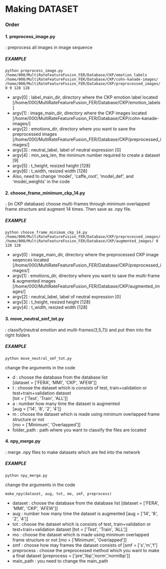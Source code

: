 # Making DATASET

### Order

#### 1. preprocess_image.py
   : preprocess all images in image sequence   
 

##### EXAMPLE
```
python preprocess_image.py /home/000/MultiRateFeatureFusion_FER/Database/CKP/emotion_labels /home/000/MultiRateFeatureFusion_FER/Database/CKP/cohn-kanade-images/ /home/000/MultiRateFeatureFusion_FER/Database/CKP/preprocessed_images/ 0 9 128 128
```
- argv[0] : label_main_dir, directory where the CKP emotion label located [/home/000/MultiRateFeatureFusion_FER/Database/CKP/emotion_labels]
- argv[1] : image_main_dir, directory where the CKP images located     
            [/home/000/MultiRateFeatureFusion_FER/Database/CKP/cohn-kanade-images/]
- argv[2] : emotions_dir, directory where you want to save the preprocessed images [/home/000/MultiRateFeatureFusion_FER/Database/CKP/preprocessed_images/]
- argv[3] : neutral_label, label of neutral expression [0]
- argv[4] : min_seq_len, the minimum number required to create a dataset [9]
- argv[5] : t_height, resized height [128]
- argv[6] : t_width, resized width [128]
- Also, need to change 'model', 'caffe_root', 'model_def', and 'model_weights' in the code
     

#### 2. choose_frame_minimum_ckp_14.py
   : (in CKP database) choose multi-frames through minimum overlapped frame structure and augment 14 times. Then save as .npy file.   


##### EXAMPLE
```
python choose_frame_minimum_ckp_14.py /home/000/MultiRateFeatureFusion_FER/Database/CKP/preprocessed_images/ /home/000/MultiRateFeatureFusion_FER/Database/CKP/augmented_images/ 0 128 128
```
- argv[0] : image_main_dir, directory where the preprocessed CKP image seqences located [/home/000/MultiRateFeatureFusion_FER/Database/CKP/preprocessed_images/]
- argv[1] : emotions_dir, directory where you want to save the multi-frame & augmented images [/home/000/MultiRateFeatureFusion_FER/Database/CKP/augmented_images/]
- argv[2] : neutral_label, label of neutral expression [0]
- argv[3] : t_height, resized height [128]
- argv[4] : t_width, resized width [128]


#### 3. move_neutral_smf_tot.py
   : classify(neutral emotion and multi-frames(3,5,7)) and put then into the right folders   

##### EXAMPLE
```
python move_neutral_smf_tot.py
```
change the arguments in the code
- d : choose the database from the database list    
            [dataset = ['FERA', 'MMI', 'CKP', 'AFEW']]
- t : choose the dataset which is consists of test, train+validation or test+train+validation dataset    
            [tot = ['Test', 'Train', 'ALL']]
- a : number how many time the dataset is augmented     
            [aug = ['14', '8', '2', '4']]
- m : choose the dataset which is made using minimum overlapped frame structure or not     
            [mo = ['Minimum', 'Overlapped']]
- folder_path : path where you want to classify the files are located


#### 4. npy_merge.py
   : merge .npy files to make datasets which are fed into the network   

##### EXAMPLE
```
python npy_merge.py
```

change the arguments in the code
```
make_npy(dataset, aug, tot, mo, smf, preprocess)
```
    
- dataset : choose the database from the database list [dataset = ['FERA', 'MMI', 'CKP', 'AFEW']]
- aug : number how many time the dataset is augmented [aug = ['14', '8', '2', '4']]
- tot : choose the dataset which is consists of test, train+validation or test+train+validation dataset [tot = ['Test', 'Train', 'ALL']]
- mo : choose the dataset which is made using minimum overlapped frame structure or not [mo = ['Minimum', 'Overlapped']]
- smf : choose how may frames the dataset consists of [smf = ['s','m','f']
- preprocess : choose the preprocessed method which you want to make a final dataset [preprocess = ['pre','lbp','norm','normlbp']]
- main_path : you need to change the main_path
